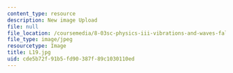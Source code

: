 ```yaml
---
content_type: resource
description: New image Upload
file: null
file_location: /coursemedia/8-03sc-physics-iii-vibrations-and-waves-fall-2016/cde5b72f91b5fd90387f89c1030110ed_L19.jpg
file_type: image/jpeg
resourcetype: Image
title: L19.jpg
uid: cde5b72f-91b5-fd90-387f-89c1030110ed
---
```

